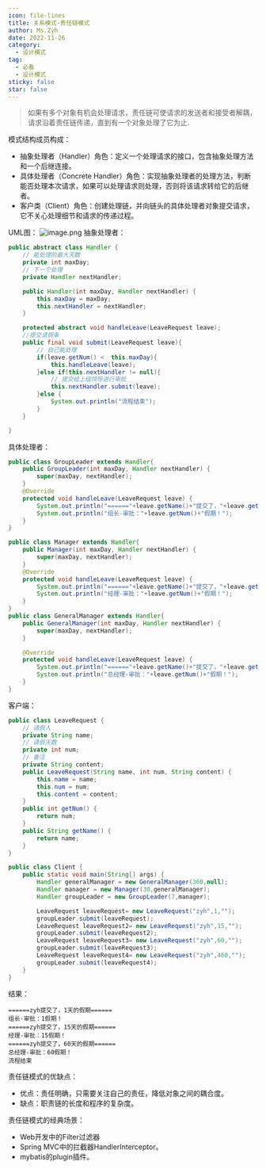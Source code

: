 ```yaml
---
icon: file-lines
title: 关系模式-责任链模式
author: Ms.Zyh
date: 2022-11-26
category:
  - 设计模式
tag:
  - 必看
  - 设计模式
sticky: false
star: false
---
```


> 如果有多个对象有机会处理请求，责任链可使请求的发送者和接受者解耦，请求沿着责任链传递，直到有一个对象处理了它为止.

模式结构成员构成：
- 抽象处理者（Handler）角色：定义一个处理请求的接口，包含抽象处理方法和一个后继连接。
- 具体处理者（Concrete Handler）角色：实现抽象处理者的处理方法，判断能否处理本次请求，如果可以处理请求则处理，否则将该请求转给它的后继者。
- 客户类（Client）角色：创建处理链，并向链头的具体处理者对象提交请求，它不关心处理细节和请求的传递过程。

UML图：
![image.png](http://img.zouyh.top/article-img/20240917135143400.png)
抽象处理者：
```java
public abstract class Handler {
    // 能处理的最大天数
    private int maxDay;
    // 下一个处理
    private Handler nextHandler;

    public Handler(int maxDay, Handler nextHandler) {
        this.maxDay = maxDay;
        this.nextHandler = nextHandler;
    }

    protected abstract void handleLeave(LeaveRequest leave);
    //提交请假条
    public final void submit(LeaveRequest leave){
        // 自己能处理
        if(leave.getNum() <  this.maxDay){
            this.handleLeave(leave);
        }else if(this.nextHandler != null){
            // 提交给上级领导进行审批
            this.nextHandler.submit(leave);
        }else {
            System.out.println("流程结束");
        }
    }

}
```
具体处理者：
```java
public class GroupLeader extends Handler{
    public GroupLeader(int maxDay, Handler nextHandler) {
        super(maxDay, nextHandler);
    }
    @Override
    protected void handleLeave(LeaveRequest leave) {
        System.out.println("======"+leave.getName()+"提交了，"+leave.getNum()+"天的假期======");
        System.out.println("组长-审批："+leave.getNum()+"假期！");
    }
}

public class Manager extends Handler{
    public Manager(int maxDay, Handler nextHandler) {
        super(maxDay, nextHandler);
    }
    @Override
    protected void handleLeave(LeaveRequest leave) {
        System.out.println("======"+leave.getName()+"提交了，"+leave.getNum()+"天的假期======");
        System.out.println("经理-审批："+leave.getNum()+"假期！");
    }
}
public class GeneralManager extends Handler{
    public GeneralManager(int maxDay, Handler nextHandler) {
        super(maxDay, nextHandler);
    }

    @Override
    protected void handleLeave(LeaveRequest leave) {
        System.out.println("======"+leave.getName()+"提交了，"+leave.getNum()+"天的假期======");
        System.out.println("总经理-审批："+leave.getNum()+"假期！");
    }
}

```
客户端：
```java
public class LeaveRequest {
    // 请假人
    private String name;
    // 请假天数
    private int num;
    // 备注
    private String content;
    public LeaveRequest(String name, int num, String content) {
        this.name = name;
        this.num = num;
        this.content = content;
    }
    public int getNum() {
        return num;
    }
    public String getName() {
        return name;
    }
}

public class Client {
    public static void main(String[] args) {
        Handler generalManager = new GeneralManager(360,null);
        Handler manager = new Manager(30,generalManager);
        Handler groupLeader = new GroupLeader(7,manager);

        LeaveRequest leaveRequest= new LeaveRequest("zyh",1,"");
        groupLeader.submit(leaveRequest);
        LeaveRequest leaveRequest2= new LeaveRequest("zyh",15,"");
        groupLeader.submit(leaveRequest2);
        LeaveRequest leaveRequest3= new LeaveRequest("zyh",60,"");
        groupLeader.submit(leaveRequest3);
        LeaveRequest leaveRequest4= new LeaveRequest("zyh",460,"");
        groupLeader.submit(leaveRequest4);
    }
}
```
结果：
```
======zyh提交了，1天的假期======
组长-审批：1假期！
======zyh提交了，15天的假期======
经理-审批：15假期！
======zyh提交了，60天的假期======
总经理-审批：60假期！
流程结束
```
责任链模式的优缺点：
- 优点：责任明确，只需要关注自己的责任，降低对象之间的耦合度。
- 缺点：职责链的长度和程序的复杂度。


责任链模式的经典场景：
- Web开发中的Filter过滤器
- Spring MVC中的拦截器HandlerInterceptor。
- mybatis的plugin插件。
